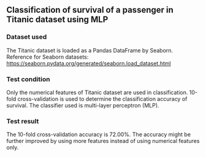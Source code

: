 ## Classification of survival of a passenger in Titanic dataset using MLP

### Dataset used
The Titanic dataset is loaded as a Pandas DataFrame by Seaborn. 
Reference for Seaborn datasets:
https://seaborn.pydata.org/generated/seaborn.load_dataset.html

### Test condition
Only the numerical features of Titanic dataset are used in classification.
10-fold cross-validation is used to determine the classification accuracy of survival.
The classifier used is multi-layer perceptron (MLP). 

### Test result
The 10-fold cross-validation accuracy is 72.00%.
The accuracy might be further improved by using more features instead of using numerical features 
only. 
  
  

